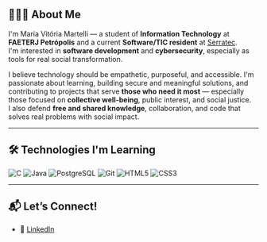 ## 👩🏻‍💻 About Me

I'm Maria Vitória Martelli — a student of **Information Technology** at **FAETERJ Petrópolis** and a current **Software/TIC resident** at [Serratec](https://serratec.org).  
I'm interested in **software development** and **cybersecurity**, especially as tools for real social transformation.

I believe technology should be empathetic, purposeful, and accessible. I'm passionate about learning, building secure and meaningful solutions, and contributing to projects that serve **those who need it most** — especially those focused on **collective well-being**, public interest, and social justice.  
I also defend **free and shared knowledge**, collaboration, and code that solves real problems with social impact.

---

## 🛠️ Technologies I'm Learning

![C](https://img.shields.io/badge/C-00599C?style=for-the-badge&logo=c&logoColor=white)
![Java](https://img.shields.io/badge/Java-F89820?style=for-the-badge&logo=java&logoColor=white)
![PostgreSQL](https://img.shields.io/badge/PostgreSQL-336791?style=for-the-badge&logo=postgresql&logoColor=white)
![Git](https://img.shields.io/badge/Git-F05032?style=for-the-badge&logo=git&logoColor=white)
![HTML5](https://img.shields.io/badge/HTML5-E34F26?style=for-the-badge&logo=html5&logoColor=white)
![CSS3](https://img.shields.io/badge/CSS3-1572B6?style=for-the-badge&logo=css3&logoColor=white)


---

## 📬 Let’s Connect!

- 💼 [LinkedIn](https://www.linkedin.com/in/mariavmartelli/)

